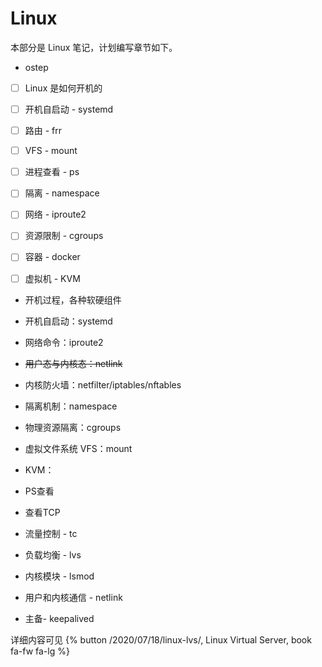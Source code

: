 # Linux

本部分是 Linux 笔记，计划编写章节如下。

- ostep

- [ ] Linux 是如何开机的
- [ ] 开机自启动 - systemd
- [ ] 路由 - frr
- [ ] VFS - mount
- [ ] 进程查看 - ps
- [ ] 隔离 - namespace
- [ ] 网络 - iproute2
- [ ] 资源限制 - cgroups
- [ ]  容器 - docker
- [ ] 虚拟机 - KVM



- 开机过程，各种软硬组件
- 开机自启动：systemd
- 网络命令：iproute2
- ~~用户态与内核态：netlink~~
- 内核防火墙：netfilter/iptables/nftables
- 隔离机制：namespace
- 物理资源隔离：cgroups
- 虚拟文件系统 VFS：mount
- KVM：
- PS查看
- 查看TCP
- 流量控制 - tc
- 负载均衡 - lvs
- 内核模块 - lsmod

- 用户和内核通信 - netlink
- 主备- keepalived





详细内容可见 {% button /2020/07/18/linux-lvs/, Linux Virtual Server, book fa-fw fa-lg %} 



